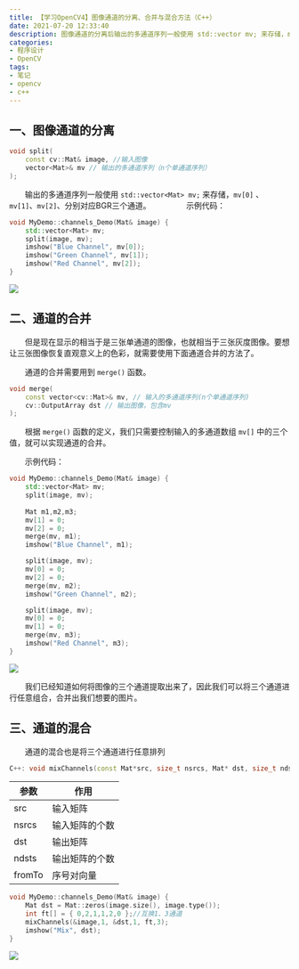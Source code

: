 ```yaml
---
title: 【学习OpenCV4】图像通道的分离、合并与混合方法（C++）
date: 2021-07-20 12:33:40
description: 图像通道的分离后输出的多通道序列一般使用 std::vector mv; 来存储，mv[0] 、mv[1]、mv[2]、分别对应BGR三个通道。但是现在显示的相当于是三张单通道的图像，也就相当于三张灰度图像。要想让三张图像恢复直观意义上的色彩，就需要使用下面通道合并的方法了。
categories:
- 程序设计
- OpenCV
tags:
- 笔记
- opencv
- c++
---
```


## 一、图像通道的分离
```cpp
void split(
	const cv::Mat& image, //输入图像
	vector<Mat>& mv // 输出的多通道序列（n个单通道序列）
);
```
&emsp;&emsp;输出的多通道序列一般使用 `std::vector<Mat> mv;` 来存储，`mv[0]` 、`mv[1]`、`mv[2]`、分别对应BGR三个通道。
&emsp;&emsp;
&emsp;&emsp;示例代码：

```cpp
void MyDemo::channels_Demo(Mat& image) {
	std::vector<Mat> mv;
	split(image, mv);
	imshow("Blue Channel", mv[0]);
	imshow("Green Channel", mv[1]);
	imshow("Red Channel", mv[2]);
}
```
![](https://gitee.com/huffiema/pictures/raw/master/image/202112231906925-opencv-notes5-1.png)




## 二、通道的合并
&emsp;&emsp;但是现在显示的相当于是三张单通道的图像，也就相当于三张灰度图像。要想让三张图像恢复直观意义上的色彩，就需要使用下面通道合并的方法了。

&emsp;&emsp;通道的合并需要用到 `merge()` 函数。
```cpp
void merge(
	const vector<cv::Mat>& mv, // 输入的多通道序列(n个单通道序列)
	cv::OutputArray dst // 输出图像，包含mv
);
```
&emsp;&emsp;根据 `merge()` 函数的定义，我们只需要控制输入的多通道数组 `mv[]` 中的三个值，就可以实现通道的合并。

&emsp;&emsp;示例代码：
```cpp
void MyDemo::channels_Demo(Mat& image) {
	std::vector<Mat> mv;
	split(image, mv);
	
	Mat m1,m2,m3;
	mv[1] = 0;
	mv[2] = 0;
	merge(mv, m1);
	imshow("Blue Channel", m1);

	split(image, mv);
	mv[0] = 0;
	mv[2] = 0;
	merge(mv, m2);
	imshow("Green Channel", m2);

	split(image, mv);
	mv[0] = 0;
	mv[1] = 0;
	merge(mv, m3);
	imshow("Red Channel", m3);
}
```

![](https://gitee.com/huffiema/pictures/raw/master/image/202112231906838-opencv-notes5-2.png)



&emsp;&emsp;我们已经知道如何将图像的三个通道提取出来了，因此我们可以将三个通道进行任意组合，合并出我们想要的图片。

## 三、通道的混合
&emsp;&emsp;通道的混合也是将三个通道进行任意排列
```cpp
C++: void mixChannels(const Mat*src, size_t nsrcs, Mat* dst, size_t ndsts, const int* fromTo, size_t npairs)
```
| 参数   | 作用           |
| ------ | -------------- |
| src    | 输入矩阵       |
| nsrcs  | 输入矩阵的个数 |
| dst    | 输出矩阵       |
| ndsts  | 输出矩阵的个数 |
| fromTo | 序号对向量     |

```cpp
void MyDemo::channels_Demo(Mat& image) {
	Mat dst = Mat::zeros(image.size(), image.type());
	int ft[] = { 0,2,1,1,2,0 };//互换1、3通道
	mixChannels(&image,1, &dst,1, ft,3);
	imshow("Mix", dst);
}
```


![](https://gitee.com/huffiema/pictures/raw/master/image/202112231906612-opencv-notes5-3.png)